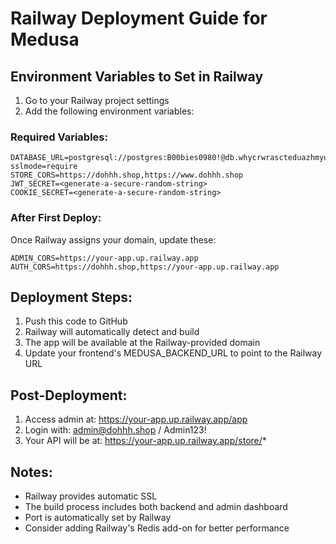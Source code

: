 # Railway Deployment Guide for Medusa

## Environment Variables to Set in Railway

1. Go to your Railway project settings
2. Add the following environment variables:

### Required Variables:
```
DATABASE_URL=postgresql://postgres:B00bies0980!@db.whycrwrascteduazhmyu.supabase.co:5432/postgres?sslmode=require
STORE_CORS=https://dohhh.shop,https://www.dohhh.shop
JWT_SECRET=<generate-a-secure-random-string>
COOKIE_SECRET=<generate-a-secure-random-string>
```

### After First Deploy:
Once Railway assigns your domain, update these:
```
ADMIN_CORS=https://your-app.up.railway.app
AUTH_CORS=https://dohhh.shop,https://your-app.up.railway.app
```

## Deployment Steps:

1. Push this code to GitHub
2. Railway will automatically detect and build
3. The app will be available at the Railway-provided domain
4. Update your frontend's MEDUSA_BACKEND_URL to point to the Railway URL

## Post-Deployment:

1. Access admin at: https://your-app.up.railway.app/app
2. Login with: admin@dohhh.shop / Admin123!
3. Your API will be at: https://your-app.up.railway.app/store/*

## Notes:
- Railway provides automatic SSL
- The build process includes both backend and admin dashboard
- Port is automatically set by Railway
- Consider adding Railway's Redis add-on for better performance